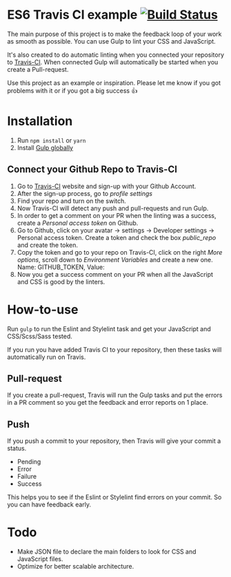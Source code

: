 # ES6 Travis CI example [![Build Status](https://travis-ci.org/raymonschouwenaar/ES6-travis-ci-example.svg?branch=master)](https://travis-ci.org/raymonschouwenaar/ES6-travis-ci-example)

The main purpose of this project is to make the feedback loop of your work as smooth as possible. You can use Gulp to lint your CSS and JavaScript.

It's also created to do automatic linting when you connected your repository to [Travis-CI](https://travis-ci.org). When connected Gulp will automatically be started when you create a Pull-request.

Use this project as an example or inspiration. Please let me know if you got problems with it or if you got a big success 👍

# Installation

1. Run `npm install` or `yarn`
2. Install [Gulp globally](https://gulpjs.com)

## Connect your Github Repo to Travis-CI

1. Go to [Travis-CI](https://travis-ci.org) website and sign-up with your Github Account.
2. After the sign-up process, go to *profile settings*
3. Find your repo and turn on the switch.
4. Now Travis-CI will detect any push and pull-requests and run Gulp.
5. In order to get a comment on your PR when the linting was a success, create a *Personal access token* on Github.
6. Go to Github, click on your avatar -> settings -> Developer settings -> Personal access token. Create a token and check the box *public_repo* and create the token.
7. Copy the token and go to your repo on Travis-CI, click on the right *More options*, scroll down to *Environment Variables* and create a new one. Name: GITHUB_TOKEN, Value: <your-token>
8. Now you get a success comment on your PR when all the JavaScript and CSS is good by the linters.

# How-to-use

Run `gulp` to run the Eslint and Stylelint task and get your JavaScript and CSS/Scss/Sass tested.

If you run you have added Travis CI to your repository, then these tasks will automatically run on Travis.

## Pull-request

If you create a pull-request, Travis will run the Gulp tasks and put the errors in a PR comment so you get the feedback and error reports on 1 place.

## Push

If you push a commit to your repository, then Travis will give your commit a status. 

- Pending
- Error
- Failure
- Success

This helps you to see if the Eslint or Stylelint find errors on your commit. So you can have feedback early.


# Todo

- Make JSON file to declare the main folders to look for CSS and JavaScript files.
- Optimize for better scalable architecture.